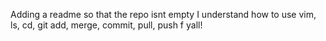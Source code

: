 Adding a readme so that the repo isnt empty
I understand how to use vim, ls, cd, git add, merge, commit, pull, push f yall!
